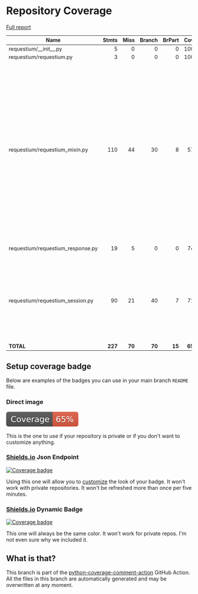 # Repository Coverage

[Full report](https://htmlpreview.github.io/?https://github.com/tryolabs/requestium/blob/python-coverage-comment-action-data/htmlcov/index.html)

| Name                               |    Stmts |     Miss |   Branch |   BrPart |   Cover |   Missing |
|----------------------------------- | -------: | -------: | -------: | -------: | ------: | --------: |
| requestium/\_\_init\_\_.py         |        5 |        0 |        0 |        0 |    100% |           |
| requestium/requestium.py           |        3 |        0 |        0 |        0 |    100% |           |
| requestium/requestium\_mixin.py    |      110 |       44 |       30 |        8 |     57% |38-40, 69, 74-75, 88-92, 107, 110, 113, 116, 119, 122, 125, 128, 131, 173->176, 177, 179, 182-187, 192->194, 204, 207, 210, 213, 216, 238-255 |
| requestium/requestium\_response.py |       19 |        5 |        0 |        0 |     74% |22, 25, 28, 31, 34 |
| requestium/requestium\_session.py  |       90 |       21 |       40 |        7 |     71% |67, 79, 82, 86-87, 93-94, 97-98, 102-103, 134-138, 146-148, 151-153 |
|                          **TOTAL** |  **227** |   **70** |   **70** |   **15** | **65%** |           |


## Setup coverage badge

Below are examples of the badges you can use in your main branch `README` file.

### Direct image

[![Coverage badge](https://raw.githubusercontent.com/tryolabs/requestium/python-coverage-comment-action-data/badge.svg)](https://htmlpreview.github.io/?https://github.com/tryolabs/requestium/blob/python-coverage-comment-action-data/htmlcov/index.html)

This is the one to use if your repository is private or if you don't want to customize anything.

### [Shields.io](https://shields.io) Json Endpoint

[![Coverage badge](https://img.shields.io/endpoint?url=https://raw.githubusercontent.com/tryolabs/requestium/python-coverage-comment-action-data/endpoint.json)](https://htmlpreview.github.io/?https://github.com/tryolabs/requestium/blob/python-coverage-comment-action-data/htmlcov/index.html)

Using this one will allow you to [customize](https://shields.io/endpoint) the look of your badge.
It won't work with private repositories. It won't be refreshed more than once per five minutes.

### [Shields.io](https://shields.io) Dynamic Badge

[![Coverage badge](https://img.shields.io/badge/dynamic/json?color=brightgreen&label=coverage&query=%24.message&url=https%3A%2F%2Fraw.githubusercontent.com%2Ftryolabs%2Frequestium%2Fpython-coverage-comment-action-data%2Fendpoint.json)](https://htmlpreview.github.io/?https://github.com/tryolabs/requestium/blob/python-coverage-comment-action-data/htmlcov/index.html)

This one will always be the same color. It won't work for private repos. I'm not even sure why we included it.

## What is that?

This branch is part of the
[python-coverage-comment-action](https://github.com/marketplace/actions/python-coverage-comment)
GitHub Action. All the files in this branch are automatically generated and may be
overwritten at any moment.